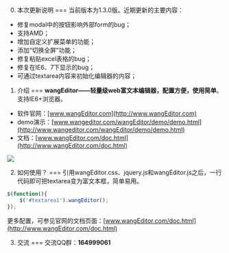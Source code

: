 0. 本次更新说明
===
当前版本为1.3.0版。近期更新的主要内容：<br/>
* 修复modal中的按钮影响外部form的bug；
* 支持AMD；
* 增加自定义扩展菜单的功能；
* 添加“切换全屏”功能；
* 修复粘贴excel表格的bug；
* 修复在IE6、7下显示的bug；
* 可通过textarea内容来初始化编辑器的内容；

1. 介绍
===
<b>wangEditor——轻量级web富文本编辑器，配置方便，使用简单</b>。支持IE6+浏览器。<br/>

* 软件官网：[www.wangEditor.com](http://www.wangEditor.com)
* demo演示：[www.wangeditor.com/wangEditor/demo/demo.html](http://www.wangeditor.com/wangEditor/demo/demo.html)
* 文档：[www.wangEditor.com/doc.html](http://www.wangEditor.com/doc.html)

![](http://images0.cnblogs.com/blog2015/138012/201506/251724492835253.png)

2. 如何使用？
===
引用wangEditor.css、jquery.js和wangEditor.js之后，一行代码即可把textarea变为富文本框，简单易用。
```javascript
$(function(){
	$('#textarea1').wangEditor();
});
```
更多配置，可参见官网的文档页面：[www.wangEditor.com/doc.html](http://www.wangEditor.com/doc.html)

3. 交流
===
交流QQ群：<b>164999061</b> 
